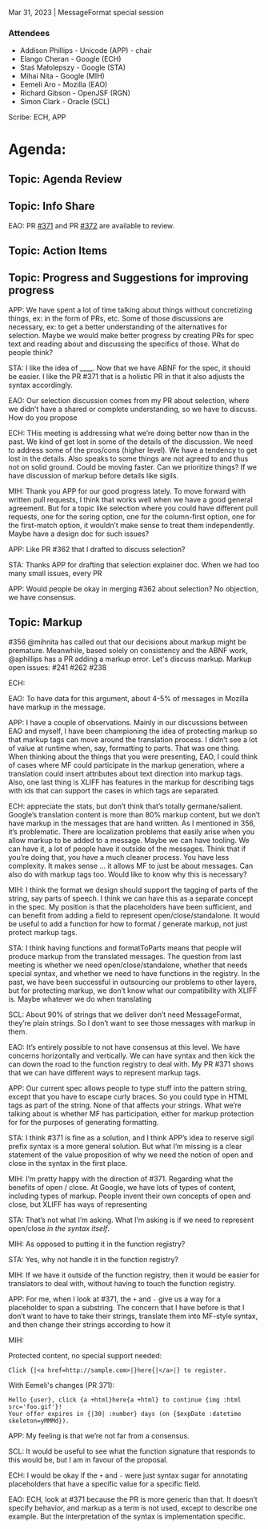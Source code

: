 Mar 31, 2023 | MessageFormat special session

### Attendees

- Addison Phillips - Unicode (APP) - chair
- Elango Cheran - Google (ECH)
- Staś Małolepszy - Google (STA)
- Mihai Nita - Google (MIH)
- Eemeli Aro - Mozilla (EAO)
- Richard Gibson - OpenJSF (RGN)
- Simon Clark - Oracle (SCL)

Scribe: ECH, APP

# Agenda:

## Topic: Agenda Review

## Topic: Info Share

EAO: PR [#371](https://github.com/unicode-org/message-format-wg/pull/371) and PR [#372](https://github.com/unicode-org/message-format-wg/pull/372) are available to review.

## Topic: Action Items

## Topic: Progress and Suggestions for improving progress

APP: We have spent a lot of time talking about things without concretizing things, ex: in the form of PRs, etc. Some of those discussions are necessary, ex: to get a better understanding of the alternatives for selection. Maybe we would make better progress by creating PRs for spec text and reading about and discussing the specifics of those. What do people think?

STA: I like the idea of \_\_\_\_. Now that we have ABNF for the spec, it should be easier. I like the PR #371 that is a holistic PR in that it also adjusts the syntax accordingly.

EAO: Our selection discussion comes from my PR about selection, where we didn’t have a shared or complete understanding, so we have to discuss. How do you propose

ECH: THis meeting is addressing what we’re doing better now than in the past. We kind of get lost in some of the details of the discussion. We need to address some of the pros/cons (higher level). We have a tendency to get lost in the details. Also speaks to some things are not agreed to and thus not on solid ground. Could be moving faster. Can we prioritize things? If we have discussion of markup before details like sigils.

MIH: Thank you APP for our good progress lately. To move forward with written pull requests, I think that works well when we have a good general agreement. But for a topic like selection where you could have different pull requests, one for the soring option, one for the column-first option, one for the first-match option, it wouldn’t make sense to treat them independently. Maybe have a design doc for such issues?

APP: Like PR #362 that I drafted to discuss selection?

STA: Thanks APP for drafting that selection explainer doc. When we had too many small issues, every PR

APP: Would people be okay in merging #362 about selection? No objection, we have consensus.

## Topic: Markup

#356
@mihnita has called out that our decisions about markup might be premature. Meanwhile, based solely on consistency and the ABNF work, @aphillips has a PR adding a markup error. Let's discuss markup.
Markup open issues:
#241
#262
#238

ECH:

EAO: To have data for this argument, about 4-5% of messages in Mozilla have markup in the message.

APP: I have a couple of observations. Mainly in our discussions between EAO and myself, I have been championing the idea of protecting markup so that markup tags can move around the translation process. I didn’t see a lot of value at runtime when, say, formatting to parts. That was one thing. When thinking about the things that you were presenting, EAO, I could think of cases where MF could participate in the markup generation, where a translation could insert attributes about text direction into markup tags. Also, one last thing is XLIFF has features in the markup for describing tags with ids that can support the cases in which tags are separated.

ECH: appreciate the stats, but don’t think that’s totally germane/salient. Google’s translation content is more than 80% markup content, but we don’t have markup in the messages that are hand written. As I mentioned in 356, it’s problematic. There are localization problems that easily arise when you allow markup to be added to a message. Maybe we can have tooling. We can have it, a lot of people have it outside of the messages. Think that if you’re doing that, you have a much cleaner process. You have less complexity. It makes sense … it allows MF to just be about messages. Can also do with markup tags too. Would like to know why this is necessary?

MIH: I think the format we design should support the tagging of parts of the string, say parts of speech. I think we can have this as a separate concept in the spec. My position is that the placeholders have been sufficient, and can benefit from adding a field to represent open/close/standalone. It would be useful to add a function for how to format / generate markup, not just protect markup tags.

STA: I think having functions and formatToParts means that people will produce markup from the translated messages. The question from last meeting is whether we need open/close/standalone, whether that needs special syntax, and whether we need to have functions in the registry. In the past, we have been successful in outsourcing our problems to other layers, but for protecting markup, we don’t know what our compatibility with XLIFF is. Maybe whatever we do when translating

SCL: About 90% of strings that we deliver don’t need MessageFormat, they’re plain strings. So I don’t want to see those messages with markup in them.

EAO: It’s entirely possible to not have consensus at this level. We have concerns horizontally and vertically. We can have syntax and then kick the can down the road to the function registry to deal with. My PR #371 shows that we can have different ways to represent markup tags.

APP: Our current spec allows people to type stuff into the pattern string, except that you have to escape curly braces. So you could type in HTML tags as part of the string. None of that affects your strings. What we’re talking about is whether MF has participation, either for markup protection for for the purposes of generating formatting.

STA: I think #371 is fine as a solution, and I think APP’s idea to reserve sigil prefix syntax is a more general solution. But what I’m missing is a clear statement of the value proposition of why we need the notion of open and close in the syntax in the first place.

MIH: I’m pretty happy with the direction of #371. Regarding what the benefits of open / close. At Google, we have lots of types of content, including types of markup. People invent their own concepts of open and close, but XLIFF has ways of representing

STA: That’s not what I’m asking. What I’m asking is if we need to represent open/close _in the syntax itself_.

MIH: As opposed to putting it in the function registry?

STA: Yes, why not handle it in the function registry?

MIH: If we have it outside of the function registry, then it would be easier for translators to deal with, without having to touch the function registry.

APP: For me, when I look at #371, the `+` and `-` give us a way for a placeholder to span a substring. The concern that I have before is that I don’t want to have to take their strings, translate them into MF-style syntax, and then change their strings according to how it

MIH:

Protected content, no special support needed:

```
Click {|<a href=http://sample.com>|}here{|</a>|} to register.
```

With Eemeli's changes (PR 371):

```
Hello {user}, click {a +html}here{a +html} to continue {img :html src='foo.gif'}!
Your offer expires in {|30| :number} days (on {$expDate :datetime skeleton=yMMMd}).
```

APP: My feeling is that we’re not far from a consensus.

SCL: It would be useful to see what the function signature that responds to this would be, but I am in favour of the proposal.

ECH: I would be okay if the `+` and `-` were just syntax sugar for annotating placeholders that have a specific value for a specific field.

EAO: ECH, look at #371 because the PR is more generic than that. It doesn’t specify behavior, and markup as a term is not used, except to describe one example. But the interpretation of the syntax is implementation specific.

